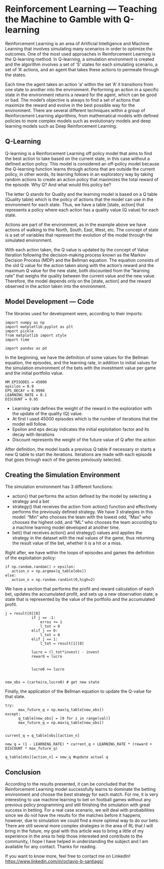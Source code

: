 # Reinforcement Learning — Teaching the Machine to Gamble with Q-learning

Reinforcement Learning is an area of Artificial Intelligence and Machine Learning that involves simulating many scenarios in order to optimize the outcomes. One of the most used approaches in Reinforcement Learning is the Q-learning method. In Q-learning, a simulation environment is created and the algorithm involves a set of ‘S’ states for each simulating scenario, a set of ‘A’ actions, and an agent that takes these actions to permeate through the states.

Each time the agent takes an action ‘a’ within the set ‘A’ it transitions from one state to another into the environment. Performing an action in a specific state in the environment returns a reward for the agent, which can be good or bad. The model’s objective is always to find a set of actions that maximize the reward and evolve in the best possible way for the environment. There are several different techniques within a group of Reinforcement Learning algorithms, from mathematical models with defined policies to more complex models such as evolutionary models and deep learning models such as Deep Reinforcement Learning.

## Q-Learning

Q-learning is a Reinforcement Learning off policy model that aims to find the best action to take based on the current state, in this case without a defined action policy. This model is considered an off-policy model because the Q-learning function learns through actions that are outside the current policy, in other words, its learning follows in an exploratory way by taking random actions to create an action policy that maximizes the total reward of the episode.
Why Q? And what would this policy be?

The letter Q stands for Quality and the learning model is based on a Q table (Quality table) which is the policy of actions that the model can use in the environment for each state. Thus, we have a table [state, action] that represents a policy where each action has a quality value (Q value) for each state.

Actions are part of the environment, as in the example above we have actions of walking to the North, South, East, West, etc. The concept of state is a set of variables that represent the evolution of the model through the simulated environment.

With each action taken, the Q value is updated by the concept of Value Iteration following the decision-making process known as the Markov Decision Process (MDP) and the Bellman equation. The equation consists of the old Q value for the action taken along with the action’s reward and the maximum Q value for the new state, both discounted from the “learning rate” that weighs the quality between the current value and the new value. Therefore, the model depends only on the [state, action] and the reward observed in the action taken into the environment.

## Model Development — Code

The libraries used for development were, according to their imports:
````
import numpy as np
import matplotlib.pyplot as plt
import pickle
from matplotlib import style
import time

import pandas as pd
````
In the beginning, we have the definition of some values ​​for the Bellman equation, the episodes, and the learning rate, in addition to initial values ​​for the simulation environment of the bets with the investment value per game and the initial portfolio value.

````
HM_EPISODES = 45000
epsilon = 0.9
EPS_DECAY = 0.9998
LEARNING_RATE = 0.1
DISCOUNT = 0.95
````

* Learning rate defines the weight of the reward in the exploration with the update of the quality (Q) value.
* At first I used 45000 episodes which is the number of iterations that the model will follow.
* Epsilon and eps decay indicates the initial exploitation factor and its decay with iterations
* Discount represents the weight of the future value of Q after the action

After definition, the model loads a previous Q table if necessary or starts a new Q table to start the iterations.
Iterations are made with each episode that goes through each of the games previously selected.

## Creating the Simulation Environment

The simulation environment has 3 different functions:
* action() that performs the action defined by the model by selecting a strategy and a bet
* strategy() that receives the action from action() function and effectively performs the previously defined strategy. We have 3 strategies in this model: “Min” who chooses the team with the lowest odd, “Max” who chooses the highest odd, and “ML” who chooses the team according to a machine learning model developed at another time.
* bet() that receives action() and strategy() values and applies the strategy in the dataset with the real values of the game, thus returning the result value of the bet, whether it is a hit or a miss.

Right after, we have within the loops of episodes and games the definition of the exploitation policy:

````
if np.random.random() > epsilon:
   action_n = np.argmax(q_table[obs])
else:
   action_n = np.random.randint(0,high=2)
````

We have a section that performs the profit and reward calculation of each bet, updates the accumulated profit, and sets up a new observation state, a state that is represented by the value of the portfolio and the accumulated profit.

````
j = result[0][0]
	        if j == -1:
	            erros += 1
	            l_tot = 0
	        elif j == 0:
	            l_tot = 0  
	        elif j == 1:
	            l_tot = result[1][0]
	            
	        lucro = (l_tot*invest) - invest        
	        reward = lucro
	

	        lucro0 += lucro
	 

new_obs = (carteira,lucro0) # get new state
````

Finally, the application of the Bellman equation to update the Q-value for that state.

````
try:
	  max_future_q = np.max(q_table[new_obs])
except:
	  q_table[new_obs] = [0 for i in range(val)]
	  max_future_q = np.max(q_table[new_obs])
	            
	        
current_q = q_table[obs][action_n] 
	 
new_q = (1 - LEARNING_RATE) * current_q + LEARNING_RATE * (reward + DISCOUNT * max_future_q)

q_table[obs][action_n] = new_q #update actual q
````

## Conclusion

According to the results presented, it can be concluded that the Reinforcement Learning model successfully learns to dominate the betting environment and choose the best strategy for each match. For me, it is very interesting to use machine learning to bet on football games without any previous policy programming and still finishing the simulation with great success in betting. For a real case scenario, we will deal with probabilities since we do not have the results for the matches before it happens, however, due to simulation we could find a more optimal way to do our bets.
There are still several more complex strategies in the area of ​​RL that I will bring in the future, my goal with this article was to bring a little of my experience in the area to help those interested and contribute to the community, I hope I have helped in understanding the subject and I am available for any contact. Thanks for reading.

If you want to know more, feel free to contact me on LinkedIn! https://www.linkedin.com/in/octavio-b-santiago/

